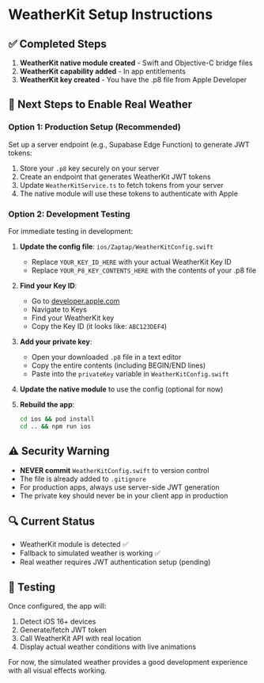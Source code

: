 # WeatherKit Setup Instructions

## ✅ Completed Steps
1. **WeatherKit native module created** - Swift and Objective-C bridge files
2. **WeatherKit capability added** - In app entitlements
3. **WeatherKit key created** - You have the .p8 file from Apple Developer

## 📝 Next Steps to Enable Real Weather

### Option 1: Production Setup (Recommended)
Set up a server endpoint (e.g., Supabase Edge Function) to generate JWT tokens:

1. Store your `.p8` key securely on your server
2. Create an endpoint that generates WeatherKit JWT tokens
3. Update `WeatherKitService.ts` to fetch tokens from your server
4. The native module will use these tokens to authenticate with Apple

### Option 2: Development Testing
For immediate testing in development:

1. **Update the config file**: `ios/Zaptap/WeatherKitConfig.swift`
   - Replace `YOUR_KEY_ID_HERE` with your actual WeatherKit Key ID
   - Replace `YOUR_P8_KEY_CONTENTS_HERE` with the contents of your .p8 file
   
2. **Find your Key ID**:
   - Go to [developer.apple.com](https://developer.apple.com)
   - Navigate to Keys
   - Find your WeatherKit key
   - Copy the Key ID (it looks like: `ABC123DEF4`)

3. **Add your private key**:
   - Open your downloaded `.p8` file in a text editor
   - Copy the entire contents (including BEGIN/END lines)
   - Paste into the `privateKey` variable in `WeatherKitConfig.swift`

4. **Update the native module** to use the config (optional for now)

5. **Rebuild the app**:
   ```bash
   cd ios && pod install
   cd .. && npm run ios
   ```

## ⚠️ Security Warning
- **NEVER commit** `WeatherKitConfig.swift` to version control
- The file is already added to `.gitignore`
- For production apps, always use server-side JWT generation
- The private key should never be in your client app in production

## 🔍 Current Status
- WeatherKit module is detected ✅
- Fallback to simulated weather is working ✅
- Real weather requires JWT authentication setup (pending)

## 🎯 Testing
Once configured, the app will:
1. Detect iOS 16+ devices
2. Generate/fetch JWT token
3. Call WeatherKit API with real location
4. Display actual weather conditions with live animations

For now, the simulated weather provides a good development experience with all visual effects working.